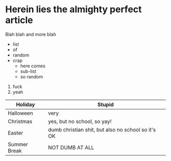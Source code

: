 Herein lies the almighty perfect article
========================================

Blah blah and more blah

* list
* of
* random
* crap
  * here comes
  * sub-list
  * so random

1. fuck
2. yeah


Holiday      |  Stupid
------------ | --------
Halloween    | very
Christmas    | yes, but no school, so yay!
Easter       | dumb christian shit, but also no school so it's OK
Summer Break | NOT DUMB AT ALL



